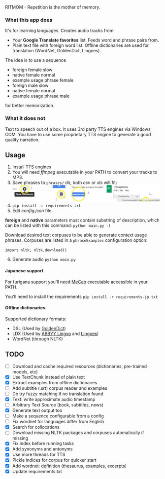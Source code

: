 RITMOM - Repetition is the mother of memory.


### What this app does
It's for learning languages. Creates audio tracks from:

- Your **Google Translate favorites** list. Feeds word and phrase pairs from.
- Plain text file with foreign word list. Offline dictionaries are used for translation (WordNet, GoldenDict, Lingoes).

The idea is to use a sequence

- foreign female slow
- native female normal
- example usage phrase female
- foreign male slow
- native female normal
- example usage phrase male

for better memorization.


### What it does not
Text to speech out of a box. It uses 3rd party TTS engines via Windows COM. You have to use
some proprietary TTS engine to generate a good quality narration.


## Usage

1. Install TTS engines
2. You will need *ffmpeg* executable in your PATH to convert your tracks to MP3.
3. Save phrases to `phrases/` dir, both *csv* or *xls* will fit:
![](doc/howto-google-translate.png)
4. `pip install -r requirements.txt`
5. Edit *config.json* file.

**foreign** and **native** parameters must contain substring of description, which can be listed
with this command: `python main.py -l`

Download desired text corpuses to be able to generate context usage phrases.
Corpuses are listed in a `phraseExamples` configuration option:

`import nltk; nltk.download()`

6. Generate audio `python main.py` 


#### Japanese support

For furigana support you'll need [MeCab](https://doc-0s-9o-docs.googleusercontent.com/docs/securesc/bfpns3k4jmfq4rerbchsjt9tvab2g2to/s1rba84ju4ebrtpunekt5uqhrcss5uuo/1518775200000/13553212398903315502/07793478864651846602/0B4y35FiV1wh7WElGUGt6ejlpVXc?e=download&nonce=vrph5sdvr9aks&user=07793478864651846602&hash=km3beiek9q72uomsoljre155mj7m4kkk) executable accessible in your PATH.

You'll need to install the requirements `pip install -r requirements-jp.txt`

#### Offline dictionaries

Supported dictionary formats:

- DSL (Used by [GoldenDict](https://goldendict.org/))
- LDX (Used by [ABBYY Lingvo]() and [Lingoes](https://www.lingoes.net))
- WordNet (through NLTK)

## TODO

- [ ] Download and cache required resources (dictionaries, pre-trained models, etc)
- [X] Use TextChunk instead of plain text
- [X] Extract examples from offline dictionaries
- [ ] Add subtitle (.srt) corpus reader and examples
- [ ] Do try fuzzy matching if no translation found
- [X] Text: write approximate audio timestamp
- [ ] Arbitrary Text Source (book, subtitles, news)
- [X] Generate text output too
- [ ] Make a sequence configurable from a config
- [ ] Fix wordnet for languages differ from English
- [X] Search for collocations
- [ ] Download missing NLTK packages and corpuses automatically if missing
- [X] Fix index before running tasks
- [X] Add synonyms and antonyms
- [X] Use more threads for TTS
- [X] Pickle indices for corpus for quicker start
- [X] Add wordnet: definition (thesaurus, examples, excerpts)
- [X] Update requirements.txt
